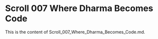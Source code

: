 # Scroll 007 Where Dharma Becomes Code

This is the content of Scroll_007_Where_Dharma_Becomes_Code.md.
